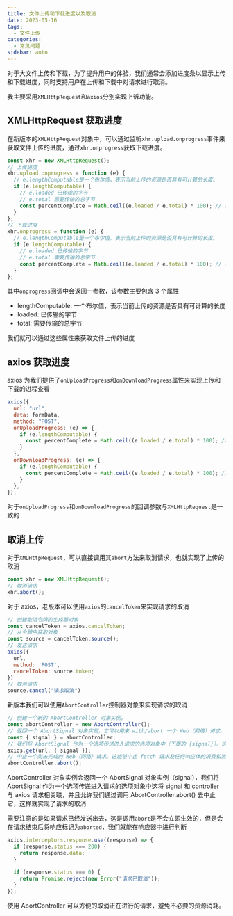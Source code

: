 ```yaml
---
title: 文件上传和下载进度以及取消
date: 2023-05-16
tags:
  - 文件上传
categories:
  - 常见问题
sidebar: auto
---
```


对于大文件上传和下载，为了提升用户的体验，我们通常会添加进度条以显示上传和下载进度，同时支持用户在上传和下载中对请求进行取消。

我主要采用`XMLHttpRequest`和`axios`分别实现上诉功能。

## XMLHttpRequest 获取进度

在新版本的`XMLHttpRequest`对象中，可以通过监听`xhr.upload.onprogress`事件来获取文件上传的进度，通过`xhr.onprogress`获取下载进度。

```js
const xhr = new XMLHttpRequest();
// 上传进度
xhr.upload.onprogress = function (e) {
  // e.lengthComputable是一个布尔值，表示当前上传的资源是否具有可计算的长度。
  if (e.lengthComputable) {
    // e.loaded 已传输的字节
    // e.total 需要传输的总字节
    const percentComplete = Math.ceil((e.loaded / e.total) * 100); // 获取进度
  }
};
// 下载进度
xhr.onprogress = function (e) {
  // e.lengthComputable是一个布尔值，表示当前上传的资源是否具有可计算的长度。
  if (e.lengthComputable) {
    // e.loaded 已传输的字节
    // e.total 需要传输的总字节
    const percentComplete = Math.ceil((e.loaded / e.total) * 100); // 获取进度
  }
};
```

其中`onprogress`回调中会返回一参数，该参数主要包含 3 个属性

- lengthComputable: 一个布尔值，表示当前上传的资源是否具有可计算的长度
- loaded: 已传输的字节
- total: 需要传输的总字节

我们就可以通过这些属性来获取文件上传的进度

## axios 获取进度

axios 为我们提供了`onUploadProgress`和`onDownloadProgress`属性来实现上传和下载的进程查看

```js
axios({
  url: "url",
  data: formData,
  method: "POST",
  onUploadProgress: (e) => {
    if (e.lengthComputable) {
      const percentComplete = Math.ceil((e.loaded / e.total) * 100); // 获取进度
    }
  },
  onDownloadProgress: (e) => {
    if (e.lengthComputable) {
      const percentComplete = Math.ceil((e.loaded / e.total) * 100); // 获取进度
    }
  },
});
```

对于`onUploadProgress`和`onDownloadProgress`的回调参数与`XMLHttpRequest`是一致的

## 取消上传

对于`XMLHttpRequest`，可以直接调用其`abort`方法来取消请求，也就实现了上传的取消

```js
const xhr = new XMLHttpRequest();
// 取消请求
xhr.abort();
```

对于 axios，老版本可以使用`axios`的`cancelToken`来实现请求的取消

```js
// 创建取消令牌的生成器对象
const cancelToken = axios.cancelToken;
// 从令牌中获取对象
const source = cancelToken.source();
// 发送请求
axios({
  url,
  method: 'POST',
  cancelToken: source.token;
})
// 取消请求
source.cancal("请求取消")
```

新版本我们可以使用`AbortController`控制器对象来实现请求的取消

```js
// 创建一个新的 AbortController 对象实例。
const abortController = new AbortController();
// 返回一个 AbortSignal 对象实例，它可以用来 with/abort 一个 Web（网络）请求。
const { signal } = abortController;
// 我们将 AbortSignal 作为一个选项传递进入请求的选项对象中（下面的 {signal}）。这将 signal 和 controller 与 axios 请求相关联
axios.get(url, { signal });
// 中止一个尚未完成的 Web（网络）请求。这能够中止 fetch 请求及任何响应体的消费和流。
abortController.abort();
```

AbortController 对象实例会返回一个 AbortSignal 对象实例（signal），我们将 AbortSignal 作为一个选项传递进入请求的选项对象中这将 signal 和 controller 与 axios 请求相关联，并且允许我们通过调用 AbortController.abort() 去中止它，这样就实现了请求的取消

需要注意的是如果请求已经发送出去，这是调用`abort`是不会立即生效的，但是会在请求结束后将响应标记为`aborted`，我们就能在响应器中进行判断

```js
axios.interceptors.response.use((response) => {
  if (response.status === 200) {
    return response.data;
  }

  if (response.status === 0) {
    return Promise.reject(new Error("请求已取消"));
  }
});
```

使用 AbortController 可以方便的取消正在进行的请求，避免不必要的资源消耗。
